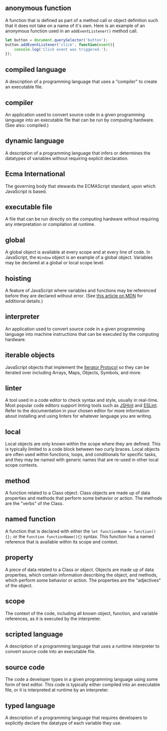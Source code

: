 ## anonymous function
A function that is defined as part of a method call or object definition such that it does not take on a name of it's own. Here is an example of an anonymous function used in an `addEventListener()` method call.

```js
let button = document.querySelector('button');
button.addEventListener('click', function(event){
    console.log('Click event was triggered.');
});
```

## compiled language
A description of a programming language that uses a "compiler" to create an executable file.

## compiler
An application used to convert source code in a given programming language into an executable file that can be run by computing hardware. (See also: compiled.)

## dynamic language
A description of a programming language that infers or determines the datatypes of variables without requiring explicit declaration.

## Ecma International
The governing body that stewards the ECMAScript standard, upon which JavaScript is based. 

## executable file
A file that can be run directly on the computing hardware without requiring any interpretation or compilation at runtime.

## global
A global object is available at every scope and at every line of code. In JavaScript, the `Window` object is an example of a global object. Variables may be declared at a global or local scope level.

## hoisting
A feature of JavaScript where variables and functions may be referenced before they are declared without error. (See [this article on MDN](https://developer.mozilla.org/en-US/docs/Glossary/Hoisting) for additional details.)

## interpreter
An application used to convert source code in a given programming language into machine instructions that can be executed by the computing hardware.

## iterable objects
JavaScript objects that implement the [Iterator Protocol](https://developer.mozilla.org/en-US/docs/Web/JavaScript/Reference/Iteration_protocols) so they can be iterated over including Arrays, Maps, Objects, Symbols, and more. 

## linter
A tool used in a code editor to check syntax and style, usually in real-time. Most popular code editors support linting tools such as [JSHint](http://jshint.com/) and [ESLint](http://eslint.org/). Refer to the documentation in your chosen editor for more information about installing and using linters for whatever language you are writing.

## local
Local objects are only known within the scope where they are defined. This is typically limited to a code block between two curly braces. Local objects are often used within functions, loops, and conditionals for  specific tasks, and they may be named with generic names that are re-used in other local scope contexts.

## method
A function related to a Class object. Class objects are made up of data properties and methods that perform some behavior or action. The methods are the "verbs" of the Class.

## named function
A function that is declared with either the `let functionName = function(){};` or the `function functionName(){}` syntax. This function has a named reference that is available within its scope and context.

## property
A piece of data related to a Class or object. Objects are made up of data properties, which contain information describing the object, and methods, which perform some behavior or action. The properties are the "adjectives" of the object.

## scope
The context of the code, including all known object, function, and variable references, as it is executed by the interpreter.

## scripted language
A description of a programming language that uses a runtime interpreter to convert source code into an executable file.

## source code
The code a developer types in a given programming language using some form of text editor. This code is typically either compiled into an executable file, or it is interpreted at runtime by an interpreter.

## typed language
A description of a programming language that requires developers to explicitly declare the datatype of each variable they use.


